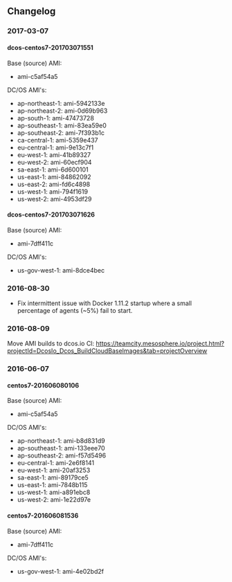 ## Changelog

### 2017-03-07

#### dcos-centos7-201703071551

Base (source) AMI:
* ami-c5af54a5

DC/OS AMI's:
* ap-northeast-1: ami-5942133e
* ap-northeast-2: ami-0d69b963
* ap-south-1: ami-47473728
* ap-southeast-1: ami-83ea59e0
* ap-southeast-2: ami-7f393b1c
* ca-central-1: ami-5359e437
* eu-central-1: ami-9e13c7f1
* eu-west-1: ami-41b89327
* eu-west-2: ami-60ecf904
* sa-east-1: ami-6d600101
* us-east-1: ami-84862092
* us-east-2: ami-fd6c4898
* us-west-1: ami-794f1619
* us-west-2: ami-4953df29

#### dcos-centos7-201703071626

Base (source) AMI:
* ami-7dff411c

DC/OS AMI's:
* us-gov-west-1: ami-8dce4bec

### 2016-08-30

* Fix intermittent issue with Docker 1.11.2 startup where a small percentage of agents (~5%) fail to start.

### 2016-08-09

Move AMI builds to dcos.io CI: https://teamcity.mesosphere.io/project.html?projectId=DcosIo_Dcos_BuildCloudBaseImages&tab=projectOverview

### 2016-06-07

#### centos7-201606080106

Base (source) AMI:
* ami-c5af54a5

DC/OS AMI's:
* ap-northeast-1: ami-b8d831d9
* ap-southeast-1: ami-133eee70
* ap-southeast-2: ami-f57d5496
* eu-central-1: ami-2e6f8141
* eu-west-1: ami-20af3253
* sa-east-1: ami-89179ce5
* us-east-1: ami-7848b115
* us-west-1: ami-a891ebc8
* us-west-2: ami-1e22d97e

#### centos7-201606081536

Base (source) AMI:
* ami-7dff411c

DC/OS AMI's:
* us-gov-west-1: ami-4e02bd2f
